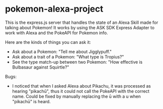 # pokemon-alexa-project

This is the express.js server that handles the state of an Alexa Skill made for talking about Pokemon! It works by using the ASK SDK Express Adapter to work with Alexa and the PokeAPI for Pokemon info.

Here are the kinds of things you can ask it:
- Ask about a Pokemon: "Tell me about Jigglypuff."
- Ask about a trait of a Pokemon: "What type is Tropius?"
- See the type match-up between two Pokemon: "How effective is Bulbasaur against Squirtle?"

Bugs:
- I noticed that when I asked Alexa about Pikachu, it was processed as hearing "pikachū", thus it could not call the PokeAPI with the correct name. Could be fixed by manually replacing the ū with a u when "pikachū" is heard.
